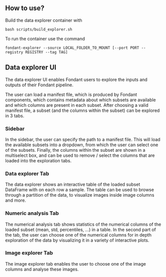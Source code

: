 
## How to use?
Build the data explorer container with

```
bash scripts/build_explorer.sh
```

To run the container use the command
```
fondant-explorer --source LOCAL_FOLDER_TO_MOUNT [--port PORT --registry REGISTRY --tag TAG]
```

## Data explorer UI

The data explorer UI enables Fondant users to explore the inputs and outputs of their Fondant pipeline.

The user can load a manifest file, which is produced by Fondant components, which contains metadata about which subsets are available and which columns are present in each subset. After choosing a valid manifest file, a subset (and the columns within the subset) can be explored in 3 tabs.

### Sidebar
In the sidebar, the user can specify the path to a manifest file. This will load the available subsets into a dropdown, from which the user can select one of the subsets. Finally, the columns within the subset are shown in a multiselect box, and can be used to remove / select the columns that are loaded into the exploration tabs.
### Data explorer Tab
The data explorer shows an interactive table of the loaded subset DataFrame with on each row a sample. The table can be used to browse through a partition of the data, to visualize images inside image columns and more.

### Numeric analysis Tab
The numerical analysis tab shows statistics of the numerical columns of the loaded subset (mean, std, percentiles, ...) in a table. In the second part of the tab, the user can choose one of the numerical columns for in depth exploration of the data by visualizing it in a variety of interactive plots.

### Image explorer Tab
The image explorer tab enables the user to choose one of the image columns and analyse these images.